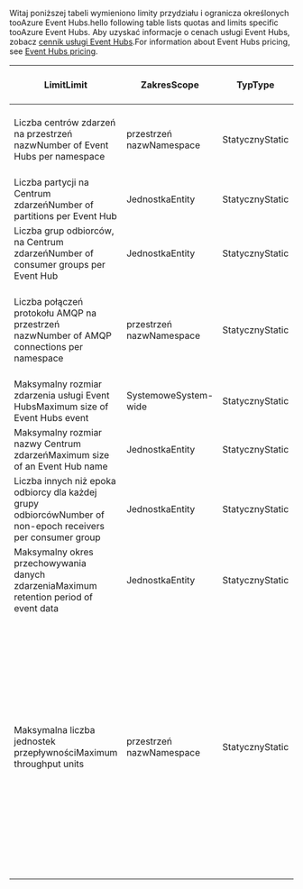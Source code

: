 <span data-ttu-id="9a8c2-101">Witaj poniższej tabeli wymieniono limity przydziału i ogranicza określonych tooAzure Event Hubs.</span><span class="sxs-lookup"><span data-stu-id="9a8c2-101">hello following table lists quotas and limits specific tooAzure Event Hubs.</span></span> <span data-ttu-id="9a8c2-102">Aby uzyskać informacje o cenach usługi Event Hubs, zobacz [cennik usługi Event Hubs](https://azure.microsoft.com/pricing/details/event-hubs/).</span><span class="sxs-lookup"><span data-stu-id="9a8c2-102">For information about Event Hubs pricing, see [Event Hubs pricing](https://azure.microsoft.com/pricing/details/event-hubs/).</span></span>

| <span data-ttu-id="9a8c2-103">Limit</span><span class="sxs-lookup"><span data-stu-id="9a8c2-103">Limit</span></span> | <span data-ttu-id="9a8c2-104">Zakres</span><span class="sxs-lookup"><span data-stu-id="9a8c2-104">Scope</span></span> | <span data-ttu-id="9a8c2-105">Typ</span><span class="sxs-lookup"><span data-stu-id="9a8c2-105">Type</span></span> | <span data-ttu-id="9a8c2-106">Zachowanie po przekroczeniu</span><span class="sxs-lookup"><span data-stu-id="9a8c2-106">Behavior when exceeded</span></span> | <span data-ttu-id="9a8c2-107">Wartość</span><span class="sxs-lookup"><span data-stu-id="9a8c2-107">Value</span></span> |
| --- | --- | --- | --- | --- |
| <span data-ttu-id="9a8c2-108">Liczba centrów zdarzeń na przestrzeń nazw</span><span class="sxs-lookup"><span data-stu-id="9a8c2-108">Number of Event Hubs per namespace</span></span> |<span data-ttu-id="9a8c2-109">przestrzeń nazw</span><span class="sxs-lookup"><span data-stu-id="9a8c2-109">Namespace</span></span> |<span data-ttu-id="9a8c2-110">Statyczny</span><span class="sxs-lookup"><span data-stu-id="9a8c2-110">Static</span></span> |<span data-ttu-id="9a8c2-111">Kolejne żądania w celu utworzenia nowej przestrzeni nazw zostanie odrzucone.</span><span class="sxs-lookup"><span data-stu-id="9a8c2-111">Subsequent requests for creation of a new namespace will be rejected.</span></span> |<span data-ttu-id="9a8c2-112">10</span><span class="sxs-lookup"><span data-stu-id="9a8c2-112">10</span></span> |
| <span data-ttu-id="9a8c2-113">Liczba partycji na Centrum zdarzeń</span><span class="sxs-lookup"><span data-stu-id="9a8c2-113">Number of partitions per Event Hub</span></span> |<span data-ttu-id="9a8c2-114">Jednostka</span><span class="sxs-lookup"><span data-stu-id="9a8c2-114">Entity</span></span> |<span data-ttu-id="9a8c2-115">Statyczny</span><span class="sxs-lookup"><span data-stu-id="9a8c2-115">Static</span></span> |- |<span data-ttu-id="9a8c2-116">32</span><span class="sxs-lookup"><span data-stu-id="9a8c2-116">32</span></span> |
| <span data-ttu-id="9a8c2-117">Liczba grup odbiorców, na Centrum zdarzeń</span><span class="sxs-lookup"><span data-stu-id="9a8c2-117">Number of consumer groups per Event Hub</span></span> |<span data-ttu-id="9a8c2-118">Jednostka</span><span class="sxs-lookup"><span data-stu-id="9a8c2-118">Entity</span></span> |<span data-ttu-id="9a8c2-119">Statyczny</span><span class="sxs-lookup"><span data-stu-id="9a8c2-119">Static</span></span> |- |<span data-ttu-id="9a8c2-120">20</span><span class="sxs-lookup"><span data-stu-id="9a8c2-120">20</span></span> |
| <span data-ttu-id="9a8c2-121">Liczba połączeń protokołu AMQP na przestrzeń nazw</span><span class="sxs-lookup"><span data-stu-id="9a8c2-121">Number of AMQP connections per namespace</span></span> |<span data-ttu-id="9a8c2-122">przestrzeń nazw</span><span class="sxs-lookup"><span data-stu-id="9a8c2-122">Namespace</span></span> |<span data-ttu-id="9a8c2-123">Statyczny</span><span class="sxs-lookup"><span data-stu-id="9a8c2-123">Static</span></span> |<span data-ttu-id="9a8c2-124">Kolejne żądania dotyczące dodatkowych połączeń zostaną odrzucone i wyjątek jest odbierany przez hello wywołanie kodu.</span><span class="sxs-lookup"><span data-stu-id="9a8c2-124">Subsequent requests for additional connections will be rejected and an exception is received by hello calling code.</span></span> |<span data-ttu-id="9a8c2-125">5,000</span><span class="sxs-lookup"><span data-stu-id="9a8c2-125">5,000</span></span> |
| <span data-ttu-id="9a8c2-126">Maksymalny rozmiar zdarzenia usługi Event Hubs</span><span class="sxs-lookup"><span data-stu-id="9a8c2-126">Maximum size of Event Hubs event</span></span>|<span data-ttu-id="9a8c2-127">Systemowe</span><span class="sxs-lookup"><span data-stu-id="9a8c2-127">System-wide</span></span> |<span data-ttu-id="9a8c2-128">Statyczny</span><span class="sxs-lookup"><span data-stu-id="9a8c2-128">Static</span></span> |- |<span data-ttu-id="9a8c2-129">256 KB</span><span class="sxs-lookup"><span data-stu-id="9a8c2-129">256 KB</span></span> |
| <span data-ttu-id="9a8c2-130">Maksymalny rozmiar nazwy Centrum zdarzeń</span><span class="sxs-lookup"><span data-stu-id="9a8c2-130">Maximum size of an Event Hub name</span></span> |<span data-ttu-id="9a8c2-131">Jednostka</span><span class="sxs-lookup"><span data-stu-id="9a8c2-131">Entity</span></span> |<span data-ttu-id="9a8c2-132">Statyczny</span><span class="sxs-lookup"><span data-stu-id="9a8c2-132">Static</span></span> |- |<span data-ttu-id="9a8c2-133">50 znaków</span><span class="sxs-lookup"><span data-stu-id="9a8c2-133">50 characters</span></span> |
| <span data-ttu-id="9a8c2-134">Liczba innych niż epoka odbiorcy dla każdej grupy odbiorców</span><span class="sxs-lookup"><span data-stu-id="9a8c2-134">Number of non-epoch receivers per consumer group</span></span> |<span data-ttu-id="9a8c2-135">Jednostka</span><span class="sxs-lookup"><span data-stu-id="9a8c2-135">Entity</span></span> |<span data-ttu-id="9a8c2-136">Statyczny</span><span class="sxs-lookup"><span data-stu-id="9a8c2-136">Static</span></span> |- |<span data-ttu-id="9a8c2-137">5</span><span class="sxs-lookup"><span data-stu-id="9a8c2-137">5</span></span> |
| <span data-ttu-id="9a8c2-138">Maksymalny okres przechowywania danych zdarzenia</span><span class="sxs-lookup"><span data-stu-id="9a8c2-138">Maximum retention period of event data</span></span> |<span data-ttu-id="9a8c2-139">Jednostka</span><span class="sxs-lookup"><span data-stu-id="9a8c2-139">Entity</span></span> |<span data-ttu-id="9a8c2-140">Statyczny</span><span class="sxs-lookup"><span data-stu-id="9a8c2-140">Static</span></span> |- |<span data-ttu-id="9a8c2-141">1-7 dni</span><span class="sxs-lookup"><span data-stu-id="9a8c2-141">1-7 days</span></span> |
| <span data-ttu-id="9a8c2-142">Maksymalna liczba jednostek przepływności</span><span class="sxs-lookup"><span data-stu-id="9a8c2-142">Maximum throughput units</span></span> |<span data-ttu-id="9a8c2-143">przestrzeń nazw</span><span class="sxs-lookup"><span data-stu-id="9a8c2-143">Namespace</span></span> |<span data-ttu-id="9a8c2-144">Statyczny</span><span class="sxs-lookup"><span data-stu-id="9a8c2-144">Static</span></span> |<span data-ttu-id="9a8c2-145">Przekracza limit jednostki przepływności hello powoduje, że Twoje toobe danych ograniczany i generuje  **[ServerBusyException](/dotnet/api/microsoft.servicebus.messaging.serverbusyexception)**.</span><span class="sxs-lookup"><span data-stu-id="9a8c2-145">Exceeding hello throughput unit limit causes your data toobe throttled and generates a **[ServerBusyException](/dotnet/api/microsoft.servicebus.messaging.serverbusyexception)**.</span></span> <span data-ttu-id="9a8c2-146">Możesz poprosić o większej liczby jednostek przepływności dla standardowej warstwy przy zgłoszenia [żądania obsługi](/azure/azure-supportability/how-to-create-azure-support-request).</span><span class="sxs-lookup"><span data-stu-id="9a8c2-146">You can request a larger number of throughput units for a Standard tier by filing a [support request](/azure/azure-supportability/how-to-create-azure-support-request).</span></span> <span data-ttu-id="9a8c2-147">[Jednostki przepływności dodatkowe](../articles/event-hubs/event-hubs-auto-inflate.md) są dostępne w blokach po 20 na podstawie zakupu zatwierdzone.</span><span class="sxs-lookup"><span data-stu-id="9a8c2-147">[Additional throughput units](../articles/event-hubs/event-hubs-auto-inflate.md) are available in blocks of 20 on a committed purchase basis.</span></span> |<span data-ttu-id="9a8c2-148">20</span><span class="sxs-lookup"><span data-stu-id="9a8c2-148">20</span></span> |

